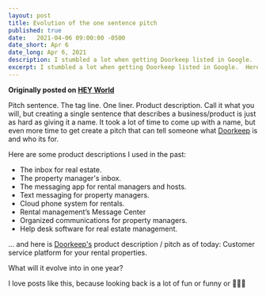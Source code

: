 ```yaml
---
layout: post
title: Evolution of the one sentence pitch
published: true
date:   2021-04-06 09:00:00 -0500
date_short: Apr 6
date_long: Apr 6, 2021
description: I stumbled a lot when getting Doorkeep listed in Google.  Here is how I fixed it.
excerpt: I stumbled a lot when getting Doorkeep listed in Google.  Here is how I fixed it.
---
```


**Originally posted on [HEY World](https://world.hey.com/andypeters/evolution-of-the-one-sentence-pitch-57973934)**

Pitch sentence. The tag line. One liner.  Product description.  Call it what you will, but creating a single sentence that describes a business/product is just as hard as giving it a name.  It took a lot of time to come up with a name, but even more time to get create a pitch that can tell someone what [Doorkeep](https://doorkeep.co) is and who its for.

Here are some product descriptions I used in the past:

* The inbox for real estate.
* The property manager's inbox.
* The messaging app for rental managers and hosts.
* Text messaging for property managers.
* Cloud phone system for rentals.
* Rental management’s Message Center
* Organized communications for property managers.
* Help desk software for real estate management.

... and here is [Doorkeep's](https://doorkeep.co) product description / pitch as of today:  Customer service platform for your rental properties.

What will it evolve into in one year?

I love posts like this, because looking back is a lot of fun or funny or 🤦🏻‍♂️